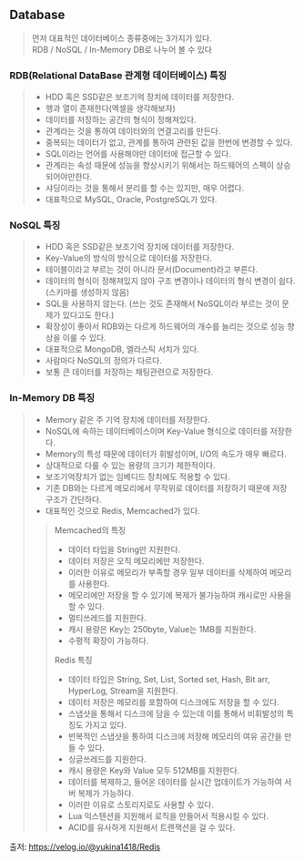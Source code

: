 ## Database

>먼저 대표적인 데이터베이스 종류중에는 3가지가 있다.<br>
>RDB / NoSQL / In-Memory DB로 나누어 볼 수 있다

### RDB(Relational DataBase 관계형 데이터베이스) 특징
>- HDD 혹은 SSD같은 보조기억 장치에 데이터를 저장한다. <BR>
>- 행과 열이 존재한다(엑셀을 생각해보자) <BR>
>- 데이터를 저장하는 공간의 형식이 정해져있다.<BR>
>- 관계라는 것을 통하여 데이터와의 연결고리를 만든다.<BR>
>- 중복되는 데이터가 없고, 관계를 통하여 관련된 값을 한번에 변경할 수 있다.<BR>
>- SQL이라는 언어를 사용해야만 데이터에 접근할 수 있다.<BR>
>- 관계라는 속성 때문에 성능을 향상시키기 위해서는 하드웨어의 스펙이 상승되어야만한다.<BR>
>- 샤딩이라는 것을 통해서 분리를 할 수는 있지만, 매우 어렵다.<BR>
>- 대표적으로 MySQL, Oracle, PostgreSQL가 있다.<BR>

### NoSQL 특징
>- HDD 혹은 SSD같은 보조기억 장치에 데이터를 저장한다.<BR>
>- Key-Value의 방식의 방식으로 데이터를 저장한다.<BR>
>- 테이블이라고 부르는 것이 아니라 문서(Document)라고 부른다.<BR>
>- 데이터의 형식이 정해져있지 않아 구조 변경이나 데이터의 형식 변경이 쉽다.(스키마를 생성하지 않음)<BR>
>- SQL을 사용하지 않는다. (쓰는 것도 존재해서 NoSQL이라 부르는 것이 문제가 있다고도 한다.)<BR>
>- 확장성이 좋아서 RDB와는 다르게 하드웨어의 개수를 늘리는 것으로 성능 향상을 이룰 수 있다.<BR>
>- 대표적으로 MongoDB, 엘라스틱 서치가 있다.<BR>
>- 사람마다 NoSQL의 정의가 다르다.<BR>
>- 보통 큰 데이터를 저장하는 채팅관련으로 저장한다.<BR>

### In-Memory DB 특징
>- Memory 같은 주 기억 장치에 데이터를 저장한다.<BR>
>- NoSQL에 속하는 데이터베이스이며 Key-Value 형식으로 데이터를 저장한다.<BR>
>- Memory의 특성 때문에 데이터가 휘발성이며, I/O의 속도가 매우 빠르다.<BR>
>- 상대적으로 다룰 수 있는 용량의 크기가 제한적이다.<BR>
>- 보조기억장치가 없는 임베디드 장치에도 적용할 수 있다.<BR>
>- 기존 DB와는 다르게 메모리에서 무작위로 데이터를 저장하기 때문에 저장 구조가 간단하다.<BR>
>- 대표적인 것으로 Redis, Memcached가 있다.<BR>
>> Memcached의 특징<br>
>>- 데이터 타입을 String만 지원한다.<br>
>>- 데이터 저장은 오직 메모리에만 저장한다.<br>
>>- 이러한 이유로 메모리가 부족할 경우 일부 데이터를 삭제하여 메모리를 사용한다.<br>
>>- 메모리에만 저장을 할 수 있기에 복제가 불가능하여 캐시로만 사용을 할 수 있다.<br>
>>- 멀티쓰레드를 지원한다.<br>
>>- 캐시 용량은 Key는 250byte, Value는 1MB를 지원한다.<br>
>>- 수평적 확장이 가능하다.<br>
>>
>> Redis 특징<br>
>>- 데이터 타입은 String, Set, List, Sorted set, Hash, Bit arr, HyperLog, Stream을 지원한다.<br>
>>- 데이터 저장은 메모리를 포함하여 디스크에도 저장을 할 수 있다.<br>
>>- 스냅샷을 통해서 디스크에 담을 수 있는데 이를 통해서 비휘발성의 특징도 가지고 있다.<br>
>>- 반복적인 스냅샷을 통하여 디스크에 저장해 메모리의 여유 공간을 만들 수 있다.<br>
>>- 싱글쓰레드를 지원한다.<br>
>>- 캐시 용량은 Key와 Value 모두 512MB를 지원한다.<br>
>>- 데이터를 복제하고, 들어온 데이터를 실시간 업데이트가 가능하여 서버 복제가 가능하다.<br>
>>- 이러한 이유로 스토리지로도 사용할 수 있다.<br>
>>- Lua 익스텐션을 지원해서 로직을 만들어서 적용시킬 수 있다.<br>
>>- ACID를 유사하게 지원해서 트랜잭션을 걸 수 있다.<br>


출저: https://velog.io/@yukina1418/Redis
